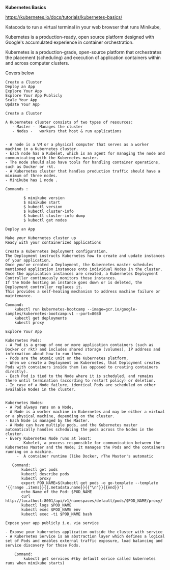 **Kubernetes Basics**

https://kubernetes.io/docs/tutorials/kubernetes-basics/

Katacoda to run a virtual terminal in your web browser that runs Minikube,

Kubernetes is a production-ready, open source platform designed with Google's accumulated experience in container orchestration.
 
Kubernetes is a production-grade, open-source platform that orchestrates the placement (scheduling) and execution of application containers within and across computer clusters.

Covers below 
    
    Create a Cluster
    Deploy an App
    Explore Your App
    Explore Your App Publicly
    Scale Your App
    Update Your App
    
    
`Create a Cluster`

    A Kubernetes cluster consists of two types of resources:
       - Master -  Manages the cluster
       - Nodes -   workers that host & run applications


    - A node is a VM or a physical computer that serves as a worker machine in a Kubernetes cluster.
    - Each node has a Kubelet, which is an agent for managing the node and communicating with the Kubernetes master.
    - The node should also have tools for handling container operations, such as Docker or rkt.
    - A Kubernetes cluster that handles production traffic should have a minimum of three nodes.
    - Minikube has 1 node .
    
    Commands :
    
            $ minikube version
            $ minikube start
            $ kubectl version 
            $ kubectl cluster-info
            $ kubectl cluster-info dump 
            $ kubectl get nodes 
            

`Deploy an App`

    Make your Kubernetes cluster up 
    Ready with your containerized applications 
    
    Create a Kubernetes Deployment configuration. 
    The Deployment instructs Kubernetes how to create and update instances of your application.
    Once you've created a Deployment, the Kubernetes master schedules mentioned application instances onto individual Nodes in the cluster.
    Once the application instances are created, a Kubernetes Deployment Controller continuously monitors those instances. 
    If the Node hosting an instance goes down or is deleted, the Deployment controller replaces it.
    This provides a self-healing mechanism to address machine failure or maintenance.
    
    Command:
        kubectl run kubernetes-bootcamp --image=gcr.io/google-samples/kubernetes-bootcamp:v1 --port=8080
        kubectl get deployments
        kubectl proxy
        
`Explore Your App`

    Kubernetes Pods: 
    - A Pod is a group of one or more application containers (such as Docker or rkt) and includes shared storage (volumes), IP address and information about how to run them.
    - Pods are the atomic unit on the Kubernetes platform.
    - When we create a Deployment on Kubernetes, that Deployment creates Pods with containers inside them (as opposed to creating containers directly).
    - Each Pod is tied to the Node where it is scheduled, and remains there until termination (according to restart policy) or deletion.
    - In case of a Node failure, identical Pods are scheduled on other available Nodes in the cluster.
    

    Kubernetes Nodes:
    - A Pod always runs on a Node.
    - A Node is a worker machine in Kubernetes and may be either a virtual or a physical machine, depending on the cluster.
    - Each Node is managed by the Master. 
    - A Node can have multiple pods, and the Kubernetes master automatically handles scheduling the pods across the Nodes in the cluster.
    - Every Kubernetes Node runs at least:
         -  Kubelet, a process responsible for communication between the Kubernetes Master and the Node; it manages the Pods and the containers running on a machine.
         -  A container runtime (like Docker, rThe Master's automatic
   
       Command:
           kubectl get pods 
           kubectl describe pods 
           kubectl proxy
           export POD_NAME=$(kubectl get pods -o go-template --template '{{range .items}}{{.metadata.name}}{{"\n"}}{{end}}')
           echo Name of the Pod: $POD_NAME
           curl http://localhost:8001/api/v1/namespaces/default/pods/$POD_NAME/proxy/
           kubectl logs $POD_NAME
           kubectl exec $POD_NAME env
           kubectl exec -ti $POD_NAME bash
       
       
`Expose your app publicly i.e. via service`


    - Expose your kubernetes application outside the cluster with service    
    - A Kubernetes Service is an abstraction layer which defines a logical set of Pods and enables external traffic exposure, load balancing and service discovery for those Pods.
    
        Command:
            kubectl get services #(by default serice called kubernetes runs when minikube starts)
            